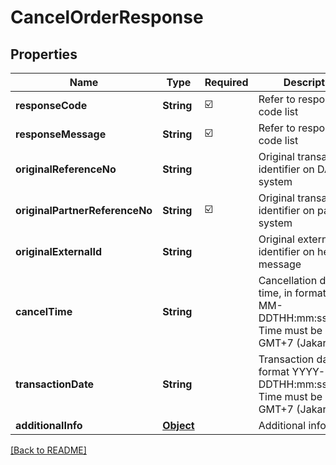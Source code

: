 # CancelOrderResponse
## Properties

| Name | Type | Required | Description |
| ------------- | ------------- | ------------- | ------------- |
| **responseCode** | **String** | ☑️ | Refer to response code list |
| **responseMessage** | **String** | ☑️ | Refer to response code list |
| **originalReferenceNo** | **String** |  | Original transaction identifier on DANA system |
| **originalPartnerReferenceNo** | **String** | ☑️ | Original transaction identifier on partner system |
| **originalExternalId** | **String** |  | Original external identifier on header message |
| **cancelTime** | **String** |  | Cancellation date time, in format YYYY-MM-DDTHH:mm:ss+07:00. Time must be in GMT+7 (Jakarta time) |
| **transactionDate** | **String** |  | Transaction date, in format YYYY-MM-DDTHH:mm:ss+07:00. Time must be in GMT+7 (Jakarta time) |
| **additionalInfo** | [**Object**](.md) |  | Additional information |

[[Back to README]](../../../../README.md)
